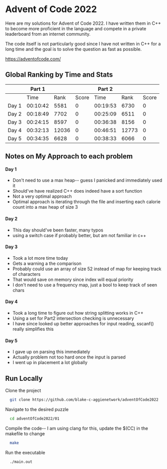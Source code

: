 # Advent of Code 2022

Here are my solutions for Advent of Code 2022. I have written them in C++ to become more proficient in the language and compete in a private leaderboard from an internet community.

The code itself is not particularly good since I have not written in C++ for a long time and the goal is to solve the question as fast as possible. 

https://adventofcode.com/

## Global Ranking by Time and Stats

|       | Part 1   |      |       | Part 2   |      |       |
|-------|----------|------|-------|----------|------|-------|
|       | Time     | Rank | Score | Time     | Rank | Score |
| Day 1 | 00:10:42 | 5581 | 0     | 00:19:53 | 6730 | 0     |
| Day 2 | 00:18:49 | 7702 | 0     | 00:25:09 | 6511 |  0    | 
| Day 3 | 00:24:15 | 8597 | 0     | 00:36:38 | 8156 |  0    |
| Day 4 | 00:32:13 | 12036|     0 | 00:46:51 | 12773|      0|
| Day 5 |  00:34:35| 6628 |    0  | 00:38:33 |  6066|      0|

## Notes on My Approach to each problem

#### Day 1
- Don't need to use a max heap-- guess I panicked and immediately used it
- Should've have realized C++ does indeed have a sort function
- Not a very optimal approach
- Optimal approach is iterating through the file and inserting each calorie count into a max heap of size 3

#### Day 2 
- This day should've been faster, many typos
- using a switch case if probably better, but am not familiar in c++

#### Day 3
- Took a lot more time today
- Gets a warning a the comparison
- Probably could use an array of size 52 instead of map for keeping track of characters
- That would save on memory since index will equal priority
- I don't need to use a frequency map, just a bool to keep track of seen chars

#### Day 4
- Took a long time to figure out how string splitting works in C++
- Using a set for Part2 intersection checking is unnecessary  
- I have since looked up better approaches for input reading, sscanf() really simplifies this

#### Day 5
- I gave up on parsing this immediately
- Actually problem not too hard once the input is parsed
- I went up in placement a lot globally


## Run Locally

Clone the project

```bash
  git clone https://github.com/blake-c-aggienetwork/adventOfCode2022
```

Navigate to the desired puzzle 

```bash
  cd adventOfCode2022/01
```

Compile the code-- I am using clang for this, update the $(CC) in the makefile to change

```bash
  make
```

Run the executable

```bash
  ./main.out
```

